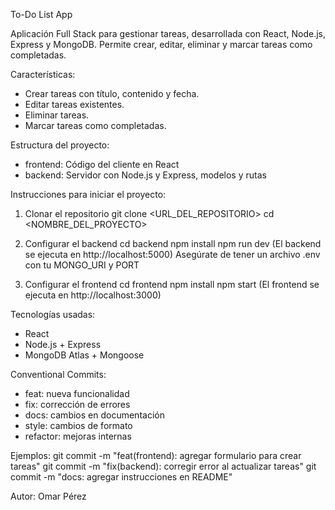 To-Do List App

Aplicación Full Stack para gestionar tareas, desarrollada con React, Node.js, Express y MongoDB.
Permite crear, editar, eliminar y marcar tareas como completadas.

Características:
- Crear tareas con título, contenido y fecha.
- Editar tareas existentes.
- Eliminar tareas.
- Marcar tareas como completadas.

Estructura del proyecto:
- frontend: Código del cliente en React
- backend: Servidor con Node.js y Express, modelos y rutas

Instrucciones para iniciar el proyecto:

1. Clonar el repositorio
   git clone <URL_DEL_REPOSITORIO>
   cd <NOMBRE_DEL_PROYECTO>

2. Configurar el backend
   cd backend
   npm install
   npm run dev
   (El backend se ejecuta en http://localhost:5000)
   Asegúrate de tener un archivo .env con tu MONGO_URI y PORT

3. Configurar el frontend
   cd frontend
   npm install
   npm start
   (El frontend se ejecuta en http://localhost:3000)

Tecnologías usadas:
- React
- Node.js + Express
- MongoDB Atlas + Mongoose

Conventional Commits:
- feat: nueva funcionalidad
- fix: corrección de errores
- docs: cambios en documentación
- style: cambios de formato
- refactor: mejoras internas

Ejemplos:
git commit -m "feat(frontend): agregar formulario para crear tareas"
git commit -m "fix(backend): corregir error al actualizar tareas"
git commit -m "docs: agregar instrucciones en README"

Autor:
Omar Pérez